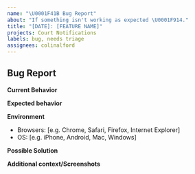 ```yaml
---
name: "\U0001F41B Bug Report"
about: "If something isn't working as expected \U0001F914."
title: "[DATE]: [FEATURE NAME]"
projects: Court Notifications
labels: bug, needs triage
assignees: colinalford
---
```


## Bug Report

**Current Behavior**
<!-- A clear and concise description of the behavior. -->

**Expected behavior**
<!-- A clear and concise description of what you expected to happen (or code). -->

**Environment**
- Browsers: [e.g. Chrome, Safari, Firefox, Internet Explorer]
- OS: [e.g. iPhone, Android, Mac, Windows]

**Possible Solution**
<!--- Only if you have suggestions on a fix for the bug -->

**Additional context/Screenshots**
<!-- Add any other context about the problem here. If applicable, add screenshots to help explain. -->
